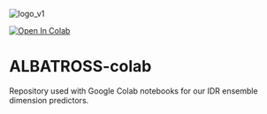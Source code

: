![logo_v1](https://user-images.githubusercontent.com/71458933/236352540-c11d5076-1346-4cfb-8649-092f6c7c1485.png)

<a target="_blank" href="https://colab.research.google.com/github/holehouse-lab/ALBATROSS-colab/blob/main/example_notebooks/polymer_property_predictors.ipynb">
  <img src="https://colab.research.google.com/assets/colab-badge.svg" alt="Open In Colab"/>
</a>

# ALBATROSS-colab
 Repository used with Google Colab notebooks for our IDR ensemble dimension predictors.

